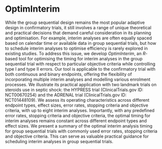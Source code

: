# OptimInterim

While the group sequential design remains the most popular adaptive design in confirmatory trials, it still involves a range of unique theoretical and practical decisions that demand careful consideration in its planning and optimisation. For example, interim analyses are often equally spaced based on calendar time or available data in group sequential trials, but how to schedule interim analyses to optimise efficiency is rarely explored in existing studies. To address this issue, we develop _OptimInterim_, an _R_-based tool for optimising the timing for interim analyses in the group sequential trial with respect to particular objective criteria while controlling type I and type II errors. Our tool is applicable to the confirmatory trial with both continuous and binary endpoints, offering the flexibility of incorporating multiple interim analyses and modelling various enrolment processes. We illustrate its practical application with two landmark trials on steroids use in septic shock: the HYPRESS trial (ClinicalTrials.gov ID: NCT00670254) and the ADRENAL trial (ClinicalTrials.gov ID: NCT01448109). We assess its operating characteristics across different endpoint types, effect sizes, error rates, stopping criteria and objective criteria, with up to eight interim analyses. Importantly, with any predefined error rates, stopping criteria and objective criteria, the optimal timing for interim analyses remains constant across different endpoint types and effect sizes. We present a summary of the optimal interim analysis timing for group sequential trials with commonly used error rates, stopping criteria and objective criteria. This can serve as valuable practical guidance for scheduling interim analyses in group sequential trials.
